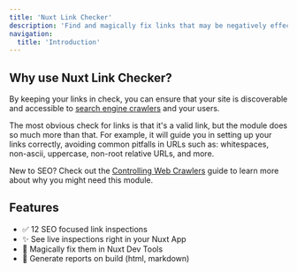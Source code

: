 ```yaml
---
title: 'Nuxt Link Checker'
description: 'Find and magically fix links that may be negatively effecting your Nuxt sites SEO.'
navigation:
  title: 'Introduction'
---
```


## Why use Nuxt Link Checker?

By keeping your links in check, you can ensure that your site is discoverable and accessible to [search engine crawlers](https://nuxtseo.com/learn/controlling-crawlers) and your users.

The most obvious check for links is that it's a valid link, but the module does so much more than that. For example, it
will guide you in setting up your links correctly, avoiding common pitfalls in URLs such as: whitespaces, non-ascii, uppercase,
non-root relative URLs, and more.

New to SEO? Check out the [Controlling Web Crawlers](https://nuxtseo.com/learn/controlling-crawlers) guide to learn more about why you might
need this module.

## Features

- ✅ 12 SEO focused link inspections
- ✨ See live inspections right in your Nuxt App
- 🧙 Magically fix them in Nuxt Dev Tools
- 🚩 Generate reports on build (html, markdown)
